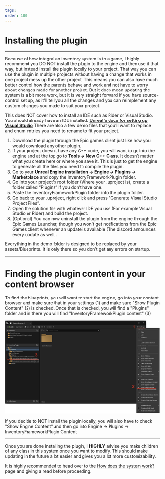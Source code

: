 ```yaml
---
tags: 
order: 100
---
```


# Installing the plugin

---
Because of how integral an inventory system is to a game, I highly recommend you DO NOT install the plugin to the engine and then use it that way, but instead install the plugin locally to your project. That way you can use the plugin in multiple projects without having a change that works in one project mess up the other project. This means you can also have much better control how the parents behave and work and not have to worry about changes made for another project. But it does mean updating the system is a bit more work, but it is very straight forward if you have source-control set up, as it'll tell you all the changes and you can reimplement any custom changes you made to suit your project.

This does NOT cover how to install an IDE such as Rider or Visual Studio. You should already have an IDE installed.
<a href="https://docs.unrealengine.com/4.27/en-US/ProductionPipelines/DevelopmentSetup/VisualStudioSetup/" target="_blank">**Unreal's docs for setting up Visual Studio**</a>
There are also a few demo files that you’ll want to replace and enum entries you need to rename to fit your project.

1. Download the plugin through the Epic games client just like how you would download any other plugin.
2. If your project doesn’t have any C++ code, you will want to go into the engine and at the top go to **Tools -> New C++ Class**. It doesn’t matter what you create here or where you save it. This is just to get the engine to generate all the files you need to compile the plugin.
3. Go to your **Unreal Engine installation -> Engine -> Plugins -> Marketplace** and copy the InventoryFrameworkPlugin folder.
4. Go into your project's root folder (Where your .uproject is), create a folder called “Plugins” if you don’t have one.
5. Paste the InventoryFrameworkPlugin folder into the plugin folder.
6. Go back to your .uproject, right click and press "Generate Visual Studio Project Files”.
7. Open the solution file with whatever IDE you use (For example Visual Studio or Rider) and build the project.
8. (Optional) You can now uninstall the plugin from the engine through the Epic Games Launcher, though you won't get notifications from the Epic Games client whenever an update is available (The discord announces every update as well).

Everything in the demo folder is designed to be replaced by your assets/Blueprints. It is only there so you don’t get any errors on startup.

---
# Finding the plugin content in your content browser

To find the blueprints, you will want to start the engine, go into your content browser and make sure that in your settings (1) and make sure "Show Plugin Content" (2) is checked. Once that is checked, you will find a "Plugins" folder and in there you will find "InventoryFrameworkPlugin content" (3)

![](/pictures/ShowPluginContent.png)

If you decide to NOT install the plugin locally, you will also have to check "Show Engine Content" and then go into Engine -> Plugins -> InventoryFrameworkPlugin Content

---
Once you are done installing the plugin, I **HIGHLY** advise you make children of any class in this system once you want to modify. This should make updating in the future a lot easier and gives you a lot more customizability.

It is highly recommended to head over to the [How does the system work?](https://inventoryframework.github.io/introduction/howdoesthesystemwork/) page and giving a read before proceeding.
